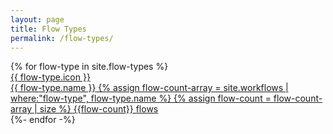 ```yaml
---
layout: page
title: Flow Types
permalink: /flow-types/
---
```


<div class="grid-x cell explore-flow-type-item-wrapper">
  {% for flow-type in site.flow-types %}
    <a href="{{flow-type.url}}" class="cell grid-x medium-4 flow-tile-link-wrapper">
      <div class="cell grid-x spacer">
        <div class="flow-tile cell grid-x">
          <div class="icon-container cell grid-x align-center align-middle">
            {{ flow-type.icon }}
          </div>
          <div class="text-section cell grid-x align-middle align-justify">
            <span class="cell auto name">{{ flow-type.name }}</span>
            {% assign flow-count-array = site.workflows | where:"flow-type", flow-type.name %}
            {% assign flow-count = flow-count-array | size %}
            <span class="cell shrink number-of">{{flow-count}} flows</span>
          </div>
        </div>
      </div>
    </a>
  {%- endfor -%}
</div>
